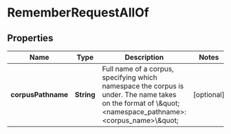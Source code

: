 

# RememberRequestAllOf


## Properties

| Name | Type | Description | Notes |
|------------ | ------------- | ------------- | -------------|
|**corpusPathname** | **String** | Full name of a corpus, specifying which namespace the corpus is under.  The name takes on the format of \\\&quot;&lt;namespace_pathname&gt;:&lt;corpus_name&gt;\\\&quot; |  [optional] |



